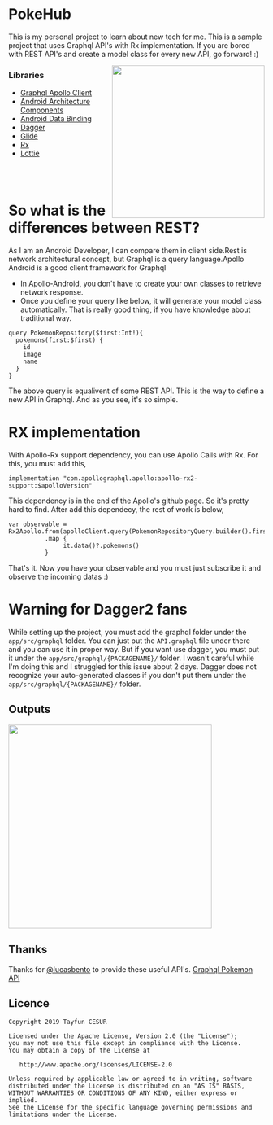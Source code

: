 # PokeHub
This is my personal project to learn about new tech for me. This is a sample project that uses Graphql API's with Rx implementation. If you are bored with REST API's and create a model class for every new API, go forward! :)

<img align="right" height="300" src="https://firebasestorage.googleapis.com/v0/b/events-c4167.appspot.com/o/pokehub%2FScreen%20Shot%202019-04-14%20at%2017.59.42.png?alt=media&token=99a16a3f-0873-4e7a-98c4-a81b915eba0d"></img>
### Libraries
 - [Graphql Apollo Client](https://github.com/apollographql/apollo-android)
 - [Android Architecture Components](https://developer.android.com/topic/libraries/architecture/)
 - [Android Data Binding](https://developer.android.com/topic/libraries/data-binding/)
 - [Dagger](https://google.github.io/dagger/)
 - [Glide](https://github.com/bumptech/glide)
 - [Rx](https://github.com/ReactiveX/RxJava)
 - [Lottie](https://github.com/airbnb/lottie-android)

<br/>
<br/>

# So what is the differences between REST?
As I am an Android Developer, I can compare them in client side.Rest is network architectural concept, but Graphql is a query language.Apollo Android is a good client framework for Graphql
 
 - In Apollo-Android, you don't have to create your own classes to retrieve network response.
 - Once you define your query like below, it will generate your model class automatically. That is really good thing, if you have knowledge  about traditional way.
```
query PokemonRepository($first:Int!){
  pokemons(first:$first) {
    id
    image
    name
  }
}
```
The above query is equalivent of some REST API. This is the way to define a new API in Graphql. And as you see, it's so simple.

# RX implementation
 With Apollo-Rx support dependency, you can use Apollo Calls with Rx. For this, you must add this,
 ```
 implementation "com.apollographql.apollo:apollo-rx2-support:$apolloVersion"
 ```
 This dependency is in the end of the Apollo's github page. So it's pretty hard to find.
 After add this dependecy, the rest of work is below,
  ```
  var observable = Rx2Apollo.from(apolloClient.query(PokemonRepositoryQuery.builder().first(count).build()))
            .map {  
                 it.data()?.pokemons()  
            }
   ```
That's it. Now you have your observable and you must just subscribe it and observe the incoming datas :)

# Warning for Dagger2 fans
While setting up the project, you must add the graphql folder under the `app/src/graphql` folder. You can just put the `API.graphql` file under there and you can use it in proper way. But if you want use dagger, you must put it under the `app/src/graphql/{PACKAGENAME}/` folder. I wasn't careful while I'm doing this and I struggled for this issue about 2 days. Dagger does not recognize your auto-generated classes if you don't put them under the `app/src/graphql/{PACKAGENAME}/` folder.
 
 ## Outputs
 <img height="400" src="https://firebasestorage.googleapis.com/v0/b/events-c4167.appspot.com/o/pokehub%2FScreen%20Shot%202019-04-14%20at%2018.45.59.png?alt=media&token=eef406f0-2efb-439a-860b-30f94d091149"></img>

## Thanks
Thanks for [@lucasbento](https://github.com/lucasbento) to provide these useful API's.
[Graphql Pokemon API](https://github.com/lucasbento/graphql-pokemon)

## Licence
```
Copyright 2019 Tayfun CESUR

Licensed under the Apache License, Version 2.0 (the "License");
you may not use this file except in compliance with the License.
You may obtain a copy of the License at

   http://www.apache.org/licenses/LICENSE-2.0

Unless required by applicable law or agreed to in writing, software
distributed under the License is distributed on an "AS IS" BASIS,
WITHOUT WARRANTIES OR CONDITIONS OF ANY KIND, either express or implied.
See the License for the specific language governing permissions and
limitations under the License.
```
